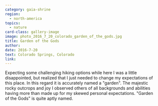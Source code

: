 ```yaml
---
category: gaia-shrine
region:
  - north-america
topics:
  - nature
card-class: gallery-image
image: photo_2016_7_20_colorado_garden_of_the_gods.jpg
title: Garden of the Gods
author:
date: 2016-7-20
text: Colorado Springs, Colorado
link:
---
```

Expecting some challenging hiking options while here I was a little disappointed, but realized that I just needed to change my expectations of this place. In this regard it is accurately named a "garden". The majestic rocky outcrops and joy I observed others of all backgrounds and abilities having more than made up for my skewed personal expectations. "Garden of the Gods" is quite aptly named.
